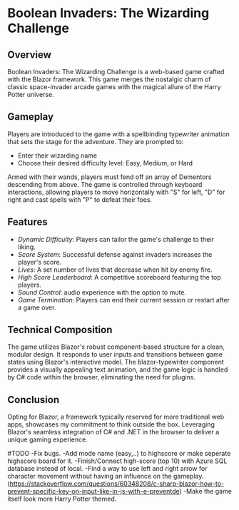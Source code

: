 # Boolean Invaders: The Wizarding Challenge

## Overview
Boolean Invaders: The Wizarding Challenge is a web-based game crafted with the Blazor framework. This game merges the nostalgic charm of classic space-invader arcade games with the magical allure of the Harry Potter universe.

## Gameplay
Players are introduced to the game with a spellbinding typewriter animation that sets the stage for the adventure. They are prompted to:

- Enter their wizarding name
- Choose their desired difficulty level: Easy, Medium, or Hard

Armed with their wands, players must fend off an array of Dementors descending from above. 
The game is controlled through keyboard interactions, allowing players to move horizontally with "S" for left, "D" for right and cast spells with "P" to defeat their foes.

## Features

- *Dynamic Difficulty*: Players can tailor the game's challenge to their liking.
- *Score System*: Successful defense against invaders increases the player's score.
- *Lives*: A set number of lives that decrease when hit by enemy fire.
- *High Score Leaderboard*: A competitive scoreboard featuring the top players.
- *Sound Control*: audio experience with the option to mute.
- *Game Termination*: Players can end their current session or restart after a game over.

## Technical Composition
The game utilizes Blazor's robust component-based structure for a clean, modular design. It responds to user inputs and transitions between game states using Blazor's interactive model. The blazor-typewriter component provides a visually appealing text animation, and the game logic is handled by C# code within the browser, eliminating the need for plugins.

## Conclusion
Opting for Blazor, a framework typically reserved for more traditional web apps, showcases my commitment to think outside the box. 
Leveraging Blazor's seamless integration of C# and .NET in the browser to deliver a unique gaming experience.

#TODO
-Fix bugs.
-Add mode name (easy,..) to highscore or make seperate highscore board for it.
-Finish/Connect high-score (top 10) with Azure SQL database instead of local.
-Find a way to use left and right arrow for character movement without having an influence on the gameplay. (https://stackoverflow.com/questions/60348208/c-sharp-blazor-how-to-prevent-specific-key-on-input-like-in-js-with-e-preventde)
-Make the game itself look more Harry Potter themed.
